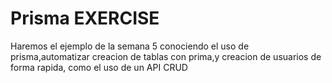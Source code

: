 # Prisma EXERCISE
Haremos el ejemplo de la semana 5 conociendo el uso de prisma,automatizar creacion de tablas con prima,y creacion de usuarios de forma rapida, como el uso de un API CRUD

